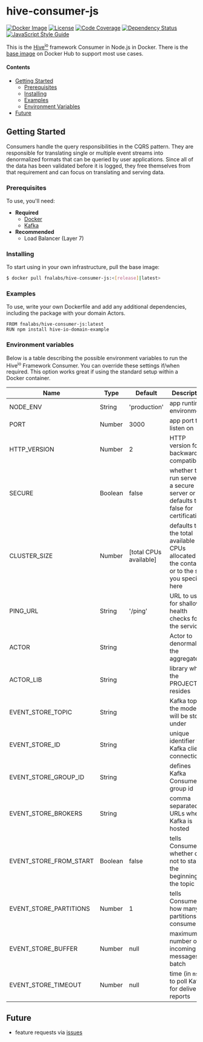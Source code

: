 # hive-consumer-js

[![Docker Image][docker-image]][docker-url]
[![License][license-image]][license-url]
[![Code Coverage][codecov-image]][codecov-url]
[![Dependency Status][depstat-image]][depstat-url]
[![JavaScript Style Guide][style-image]][style-url]

This is the [Hive<sup>io</sup>](https://hiveframework.io/) framework Consumer in Node.js in Docker. There is the [base image](https://hub.docker.com/r/fnalabs/hive-consumer-js/) on Docker Hub to support most use cases.

#### Contents
- [Getting Started](#getting-started)
  - [Prerequisites](#prerequisites)
  - [Installing](#installing)
  - [Examples](#examples)
  - [Environment Variables](#environment-variables)
- [Future](#future)

## Getting Started
Consumers handle the query responsibilities in the CQRS pattern. They are responsible for translating single or multiple event streams into denormalized formats that can be queried by user applications. Since all of the data has been validated before it is logged, they free themselves from that requirement and can focus on translating and serving data.

### Prerequisites
To use, you'll need:
- **Required**
  - [Docker](https://www.docker.com/)
  - [Kafka](https://kafka.apache.org/)
- **Recommended**
  - Load Balancer (Layer 7)

### Installing
To start using in your own infrastructure, pull the base image:
```sh
$ docker pull fnalabs/hive-consumer-js:<[release]|latest>
```

### Examples
To use, write your own Dockerfile and add any additional dependencies, including the package with your domain Actors.
```
FROM fnalabs/hive-consumer-js:latest
RUN npm install hive-io-domain-example
```

### Environment variables
Below is a table describing the possible environment variables to run the Hive<sup>io</sup> Framework Consumer. You can override these settings if/when required. This option works great if using the standard setup within a Docker container.

Name                    | Type     | Default                 | Description
----------------------- | -------- | ----------------------- | -------------------------------------------------------
NODE_ENV                | String   | 'production'            | app runtime environment
PORT                    | Number   | 3000                    | app port to listen on
HTTP_VERSION            | Number   | 2                       | HTTP version for backward compatibility
SECURE                  | Boolean  | false                   | whether to run server as a secure server or not. defaults to false for certifications
CLUSTER_SIZE            | Number   | [total CPUs available]  | defaults to the total available CPUs allocated to the container or to the size you specify here
PING_URL                | String   | '/ping'                 | URL to use for shallow health checks for the service
ACTOR                   | String   |                         | Actor to denormalize the aggregates
ACTOR_LIB               | String   |                         | library where the PROJECTION resides
EVENT_STORE_TOPIC       | String   |                         | Kafka topic the models will be stored under
EVENT_STORE_ID          | String   |                         | unique identifier for Kafka client connection
EVENT_STORE_GROUP_ID    | String   |                         | defines Kafka Consumer group id
EVENT_STORE_BROKERS     | String   |                         | comma separated URLs where Kafka is hosted
EVENT_STORE_FROM_START  | Boolean  | false                   | tells Consumer whether or not to start at the beginning of the topic
EVENT_STORE_PARTITIONS  | Number   | 1                       | tells Consumer how many partitions to consume
EVENT_STORE_BUFFER      | Number   | null                    | maximum number of incoming messages to batch
EVENT_STORE_TIMEOUT     | Number   | null                    | time (in `ms`) to poll Kafka for delivery reports

## Future
- feature requests via [issues](https://github.com/fnalabs/hive-consumer-js/issues)

[docker-image]: https://images.microbadger.com/badges/version/fnalabs/hive-consumer-js.svg
[docker-url]: https://hub.docker.com/r/fnalabs/hive-consumer-js/

[license-image]: https://img.shields.io/badge/License-Apache%202.0-blue.svg
[license-url]: https://github.com/fnalabs/hive-consumer-js/blob/master/LICENSE

[codecov-image]: https://img.shields.io/codecov/c/github/fnalabs/hive-consumer-js.svg
[codecov-url]: https://codecov.io/gh/fnalabs/hive-consumer-js

[depstat-image]: https://img.shields.io/david/fnalabs/hive-consumer-js.svg
[depstat-url]: https://david-dm.org/fnalabs/hive-consumer-js

[style-image]: https://img.shields.io/badge/code_style-standard-brightgreen.svg
[style-url]: https://standardjs.com
